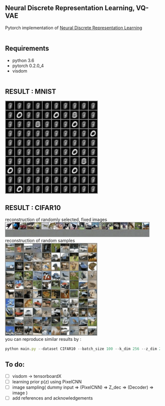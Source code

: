 ## Neural Discrete Representation Learning, VQ-VAE
Pytorch implementation of [Neural Discrete Representation Learning](https://arxiv.org/abs/1711.00937)
<br><br>
## Requirements
* python 3.6
* pytorch 0.2.0_4
* visdom
<br><br>
## RESULT : MNIST
![mnist](sample/mnist.gif)
<br>
## RESULT : CIFAR10
reconstruction of randomly selected, fixed images
<br>
![cifar10_fixed](sample/cifar10_fixed.gif)
<br>
reconstruction of random samples
<br>
![cifar10_random](sample/cifar10_random.gif)
<br>
you can reproduce similar results by :
```javascript
python main.py --dataset CIFAR10 --batch_size 100 --k_dim 256 --z_dim 256
```

## To do:
- [ ] visdom -> tensorboardX
- [ ] learning prior p(z) using PixelCNN
- [ ] image sampling( dummy input => (PixelCNN) => Z_dec => (Decoder) => image )
- [ ] add references and acknowledgements
